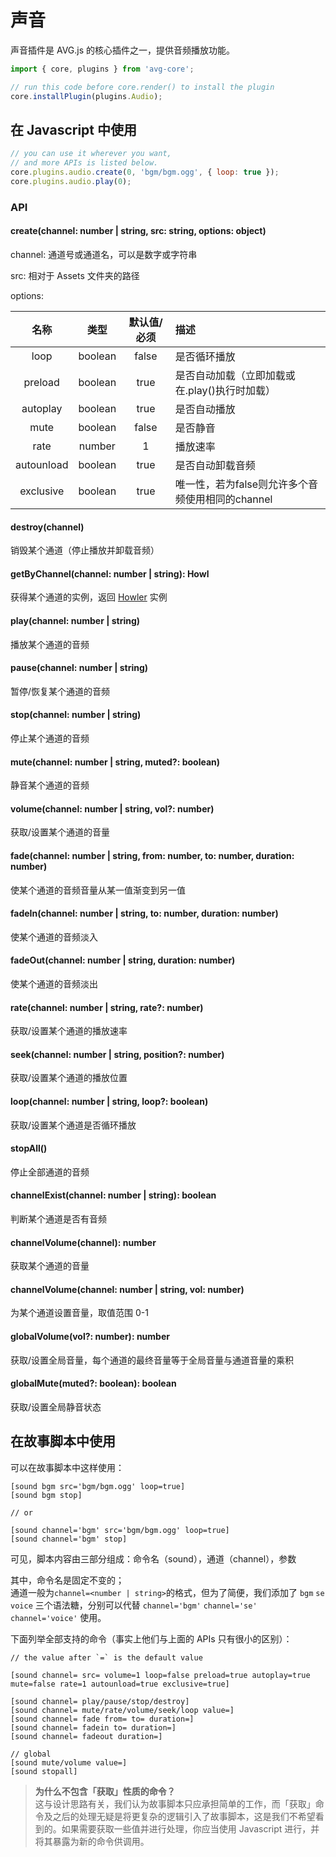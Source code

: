 # 声音

声音插件是 AVG.js 的核心插件之一，提供音频播放功能。

```javascript
import { core, plugins } from 'avg-core';

// run this code before core.render() to install the plugin
core.installPlugin(plugins.Audio);
```

## 在 Javascript 中使用


```javascript
// you can use it wherever you want,
// and more APIs is listed below.
core.plugins.audio.create(0, 'bgm/bgm.ogg', { loop: true });
core.plugins.audio.play(0);
```

### API

#### create(channel: number | string, src: string, options: object)

channel: 通道号或通道名，可以是数字或字符串

src: 相对于 Assets 文件夹的路径

options:

| 名称 | 类型 | 默认值/必须 | 描述 |
| :--: | :--: | :--: | :-- |
| loop | boolean | false | 是否循环播放 |
| preload | boolean | true | 是否自动加载（立即加载或在.play()执行时加载） |
| autoplay | boolean | true | 是否自动播放 |
| mute | boolean | false | 是否静音 |
| rate | number | 1 | 播放速率 |
| autounload | boolean | true | 是否自动卸载音频 |
| exclusive | boolean | true | 唯一性，若为false则允许多个音频使用相同的channel |

#### destroy(channel)

销毁某个通道（停止播放并卸载音频）

#### getByChannel(channel: number | string): Howl

获得某个通道的实例，返回 [Howler](https://github.com/goldfire/howler.js/) 实例

#### play(channel: number | string)

播放某个通道的音频

#### pause(channel: number | string)

暂停/恢复某个通道的音频

#### stop(channel: number | string)

停止某个通道的音频

#### mute(channel: number | string, muted?: boolean)

静音某个通道的音频

#### volume(channel: number | string, vol?: number)

获取/设置某个通道的音量

#### fade(channel: number | string, from: number, to: number, duration: number)

使某个通道的音频音量从某一值渐变到另一值

#### fadeIn(channel: number | string, to: number, duration: number)

使某个通道的音频淡入

#### fadeOut(channel: number | string, duration: number)

使某个通道的音频淡出

#### rate(channel: number | string, rate?: number)

获取/设置某个通道的播放速率

#### seek(channel: number | string, position?: number)

获取/设置某个通道的播放位置

#### loop(channel: number | string, loop?: boolean)

获取/设置某个通道是否循环播放

#### stopAll()

停止全部通道的音频

#### channelExist(channel: number | string): boolean

判断某个通道是否有音频

#### channelVolume(channel): number

获取某个通道的音量

#### channelVolume(channel: number | string, vol: number)

为某个通道设置音量，取值范围 0-1

#### globalVolume(vol?: number): number

获取/设置全局音量，每个通道的最终音量等于全局音量与通道音量的乘积

#### globalMute(muted?: boolean): boolean

获取/设置全局静音状态


## 在故事脚本中使用

可以在故事脚本中这样使用：

```storyscript
[sound bgm src='bgm/bgm.ogg' loop=true]
[sound bgm stop]

// or

[sound channel='bgm' src='bgm/bgm.ogg' loop=true]
[sound channel='bgm' stop]
```

可见，脚本内容由三部分组成：命令名（sound），通道（channel），参数

其中，命令名是固定不变的；  
通道一般为`channel=<number | string>`的格式，但为了简便，我们添加了 `bgm` `se` `voice` 三个语法糖，分别可以代替 `channel='bgm'` `channel='se'` `channel='voice'` 使用。

下面列举全部支持的命令（事实上他们与上面的 APIs 只有很小的区别）：

```storyscript
// the value after `=` is the default value

[sound channel= src= volume=1 loop=false preload=true autoplay=true mute=false rate=1 autounload=true exclusive=true]

[sound channel= play/pause/stop/destroy]
[sound channel= mute/rate/volume/seek/loop value=]
[sound channel= fade from= to= duration=]
[sound channel= fadein to= duration=]
[sound channel= fadeout duration=]

// global
[sound mute/volume value=]
[sound stopall]
```

> **为什么不包含「获取」性质的命令？**  
> 这与设计思路有关，我们认为故事脚本只应承担简单的工作，而「获取」命令及之后的处理无疑是将更复杂的逻辑引入了故事脚本，这是我们不希望看到的。如果需要获取一些值并进行处理，你应当使用 Javascript 进行，并将其暴露为新的命令供调用。

